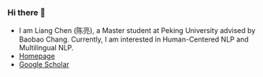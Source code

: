 ### Hi there 👋

- I am Liang Chen (陈亮), a Master student at Peking University advised by Baobao Chang. Currently, I am interested in Human-Centered NLP and Multilingual NLP.
- [Homepage](https://chenllliang.github.io/about/?version=23422)
- [Google Scholar](https://scholar.google.com/citations?user=lMKPaTYAAAAJ&hl=en)


